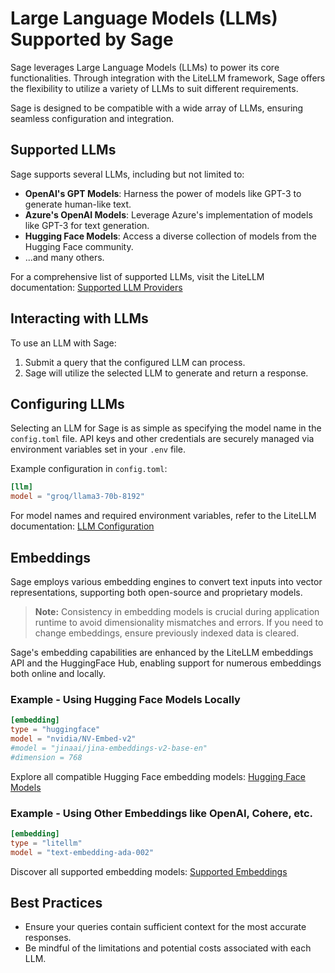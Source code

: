 # Large Language Models (LLMs) Supported by Sage

Sage leverages Large Language Models (LLMs) to power its core functionalities. Through integration with the LiteLLM framework, Sage offers the flexibility to utilize a variety of LLMs to suit different requirements.

Sage is designed to be compatible with a wide array of LLMs, ensuring seamless configuration and integration.

## Supported LLMs

Sage supports several LLMs, including but not limited to:

- **OpenAI's GPT Models**: Harness the power of models like GPT-3 to generate human-like text.
- **Azure's OpenAI Models**: Leverage Azure's implementation of models like GPT-3 for text generation.
- **Hugging Face Models**: Access a diverse collection of models from the Hugging Face community.
- ...and many others.

For a comprehensive list of supported LLMs, visit the LiteLLM documentation: [Supported LLM Providers](https://litellm.vercel.app/docs/providers)

## Interacting with LLMs

To use an LLM with Sage:

1. Submit a query that the configured LLM can process.
2. Sage will utilize the selected LLM to generate and return a response.

## Configuring LLMs

Selecting an LLM for Sage is as simple as specifying the model name in the `config.toml` file. API keys and other credentials are securely managed via environment variables set in your `.env` file.

Example configuration in `config.toml`:

```toml
[llm]
model = "groq/llama3-70b-8192"
```

For model names and required environment variables, refer to the LiteLLM documentation: [LLM Configuration](https://litellm.vercel.app/docs/providers)

## Embeddings

Sage employs various embedding engines to convert text inputs into vector representations, supporting both open-source and proprietary models.

> **Note:** Consistency in embedding models is crucial during application runtime to avoid dimensionality mismatches and errors. If you need to change embeddings, ensure previously indexed data is cleared.

Sage's embedding capabilities are enhanced by the LiteLLM embeddings API and the HuggingFace Hub, enabling support for numerous embeddings both online and locally.

### Example - Using Hugging Face Models Locally

```toml
[embedding]
type = "huggingface"
model = "nvidia/NV-Embed-v2"
#model = "jinaai/jina-embeddings-v2-base-en"
#dimension = 768
```

Explore all compatible Hugging Face embedding models: [Hugging Face Models](https://huggingface.co/models?pipeline_tag=feature-extraction)

### Example - Using Other Embeddings like OpenAI, Cohere, etc.

```toml
[embedding]
type = "litellm"
model = "text-embedding-ada-002"
```

Discover all supported embedding models: [Supported Embeddings](https://litellm.vercel.app/docs/embedding/supported_embedding)

## Best Practices

- Ensure your queries contain sufficient context for the most accurate responses.
- Be mindful of the limitations and potential costs associated with each LLM.
